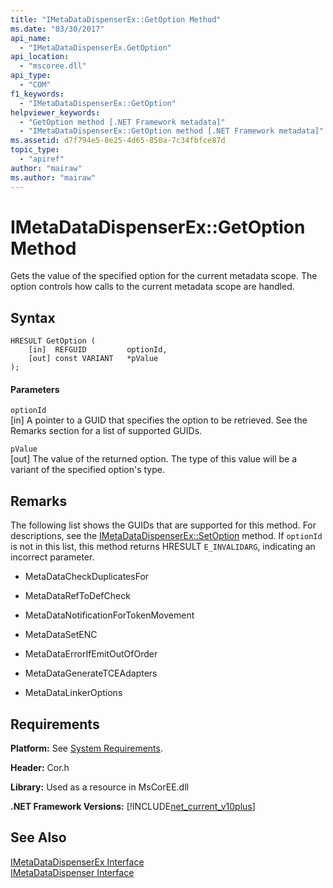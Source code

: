 ```yaml
---
title: "IMetaDataDispenserEx::GetOption Method"
ms.date: "03/30/2017"
api_name: 
  - "IMetaDataDispenserEx.GetOption"
api_location: 
  - "mscoree.dll"
api_type: 
  - "COM"
f1_keywords: 
  - "IMetaDataDispenserEx::GetOption"
helpviewer_keywords: 
  - "GetOption method [.NET Framework metadata]"
  - "IMetaDataDispenserEx::GetOption method [.NET Framework metadata]"
ms.assetid: d7f794e5-8e25-4d65-850a-7c34fbfce87d
topic_type: 
  - "apiref"
author: "mairaw"
ms.author: "mairaw"
---
```

# IMetaDataDispenserEx::GetOption Method
Gets the value of the specified option for the current metadata scope. The option controls how calls to the current metadata scope are handled.  
  
## Syntax  
  
```  
HRESULT GetOption (  
    [in]  REFGUID         optionId,   
    [out] const VARIANT   *pValue  
);  
```  
  
#### Parameters  
 `optionId`  
 [in] A pointer to a GUID that specifies the option to be retrieved. See the Remarks section for a list of supported GUIDs.  
  
 `pValue`  
 [out] The value of the returned option. The type of this value will be a variant of the specified option's type.  
  
## Remarks  
 The following list shows the GUIDs that are supported for this method. For descriptions, see the [IMetaDataDispenserEx::SetOption](../../../../docs/framework/unmanaged-api/metadata/imetadatadispenserex-setoption-method.md) method. If `optionId` is not in this list, this method returns HRESULT `E_INVALIDARG`, indicating an incorrect parameter.  
  
-   MetaDataCheckDuplicatesFor  
  
-   MetaDataRefToDefCheck  
  
-   MetaDataNotificationForTokenMovement  
  
-   MetaDataSetENC  
  
-   MetaDataErrorIfEmitOutOfOrder  
  
-   MetaDataGenerateTCEAdapters  
  
-   MetaDataLinkerOptions  
  
## Requirements  
 **Platform:** See [System Requirements](../../../../docs/framework/get-started/system-requirements.md).  
  
 **Header:** Cor.h  
  
 **Library:** Used as a resource in MsCorEE.dll  
  
 **.NET Framework Versions:** [!INCLUDE[net_current_v10plus](../../../../includes/net-current-v10plus-md.md)]  
  
## See Also  
 [IMetaDataDispenserEx Interface](../../../../docs/framework/unmanaged-api/metadata/imetadatadispenserex-interface.md)  
 [IMetaDataDispenser Interface](../../../../docs/framework/unmanaged-api/metadata/imetadatadispenser-interface.md)
